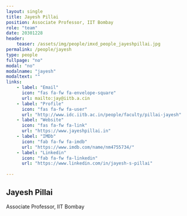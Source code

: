 ```yaml
---
layout: single
title: Jayesh Pillai
position: Associate Professor, IIT Bombay
role: "team"
date: 20301228
header:
    teaser: /assets/img/people/imxd_people_jayeshpillai.jpg
permalink: /people/jayesh
type: people
fullpage: "no"
modal: "no"
modalname: "jayesh"
modaltext: ""
links:
    - label: "Email"
      icon: "fas fa-fw fa-envelope-square"
      url: mailto:jay@iitb.a.cin
    - label: "Profile"
      icon: "fas fa-fw fa-user"
      url: "http://www.idc.iitb.ac.in/people/faculty/pillai-jayesh"
    - label: "Website"
      icon: "fas fa-fw fa-link"
      url: "https://www.jayeshpillai.in"
    - label: "IMDb"
      icon: "fab fa-fw fa-imdb"
      url: "https://www.imdb.com/name/nm4755734/"         
    - label: "Linkedin"
      icon: "fab fa-fw fa-linkedin"
      url: "https://www.linkedin.com/in/jayesh-s-pillai"
      
---
```


## Jayesh Pillai
Associate Professor, IIT Bombay


